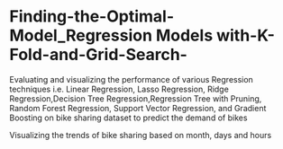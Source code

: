 # Finding-the-Optimal-Model_Regression Models with-K-Fold-and-Grid-Search-
Evaluating and visualizing the performance of various Regression techniques i.e. Linear Regression, Lasso Regression, Ridge Regression,Decision Tree Regression,Regression Tree with Pruning, Random Forest Regression, Support Vector Regression, and Gradient Boosting on bike sharing dataset to predict the demand of bikes

Visualizing the trends of bike sharing based on month, days and hours

